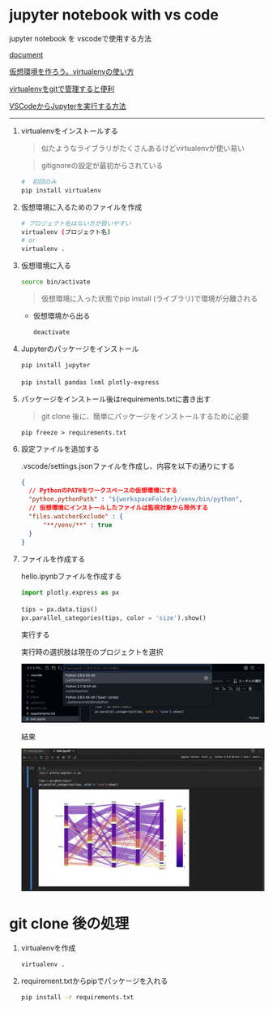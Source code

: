 # jupyter notebook with vs code

jupyter notebook を vscodeで使用する方法

[document](https://virtualenv.pypa.io/en/latest/user_guide.html)

[仮想環境を作ろう。virtualenvの使い方](https://www.youtube.com/watch?v=O7p4TbIF0Mg)

[virtualenvをgitで管理すると便利](https://qiita.com/m-masaki72/items/7ba34e31d9f08662f1ee)

[VSCodeからJupyterを実行する方法](https://genchan.net/it/programming/python/7773/#JupyterWindowsmacOSLinux)

----

1. virtualenvをインストールする
   
    > 似たようなライブラリがたくさんあるけどvirtualenvが使い易い

    > gitignoreの設定が最初からされている

    ```bash
    #  初回のみ
    pip install virtualenv
    ```

1. 仮想環境に入るためのファイルを作成

    ```bash
    # プロジェクト名はない方が扱いやすい
    virtualenv (プロジェクト名)
    # or
    virtualenv .
    ```
  
1. 仮想環境に入る

    ```bash
    source bin/activate
    ```

    > 仮想環境に入った状態でpip install (ライブラリ)で環境が分離される

   - 仮想環境から出る

      ```bash
      deactivate
      ```

1. Jupyterのパッケージをインストール

    ```bash
    pip install jupyter

    pip install pandas lxml plotly-express
    ```

1. パッケージをインストール後はrequirements.txtに書き出す
  
    > git clone 後に、簡単にパッケージをインストールするために必要

    ```
    pip freeze > requirements.txt
    ```
  
2. 設定ファイルを追加する

    .vscode/settings.jsonファイルを作成し、内容を以下の通りにする

    ```json
    {
      // PythonのPATHをワークスペースの仮想環境にする
      "python.pythonPath" : "${workspaceFolder}/venv/bin/python",
      // 仮想環境にインストールしたファイルは監視対象から除外する
      "files.watcherExclude" : {
          "**/venv/**" : true
      }
    }
    ```

3. ファイルを作成する

    hello.ipynbファイルを作成する

    ```py
    import plotly.express as px
 
    tips = px.data.tips()
    px.parallel_categories(tips, color = 'size').show()
    ```

    実行する

    実行時の選択肢は現在のプロジェクトを選択

    <img src="../img/home2.png">

     結果

    <img src="../img/home.png">

# git clone 後の処理

1. virtualenvを作成

    ```bash
    virtualenv .
    ```

1. requirement.txtからpipでパッケージを入れる

    ```bash
    pip install -r requirements.txt
    ```


